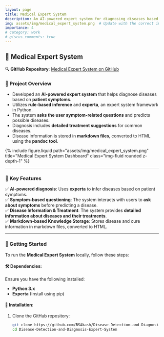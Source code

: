 ```yaml
---
layout: page
title: Medical Expert System
description: An AI-powered expert system for diagnosing diseases based on symptoms.
img: assets/img/medical_expert_system.png  # Update with the correct image path
importance: 4
# category: work
# giscus_comments: true
---
```


## 🏥 Medical Expert System

🔍 **GitHub Repository**: [Medical Expert System on GitHub](https://github.com/BSAkash/Disease-Detection-and-Diagnosis-Expert-System)

### 📌 Project Overview
- Developed an **AI-powered expert system** that helps diagnose diseases based on **patient symptoms**.
- Utilizes **rule-based inference** and **experta**, an expert system framework in Python.
- The system **asks the user symptom-related questions** and predicts possible diseases.
- Diagnosis includes **detailed treatment suggestions** for common diseases.
- Disease information is stored in **markdown files**, converted to HTML using the **pandoc tool**.

<div class="row justify-content-sm-center">
  <div class="col-sm-8 mt-3 mt-md-0">
    {% include figure.liquid 
      path="assets/img/medical_expert_system.png" 
      title="Medical Expert System Dashboard" 
      class="img-fluid rounded z-depth-1" 
    %}
  </div>
</div>

---

### 🔹 Key Features
✅ **AI-powered diagnosis**: Uses **experta** to infer diseases based on patient symptoms.  
✅ **Symptom-based questioning**: The system interacts with users to **ask about symptoms** before predicting a disease.  
✅ **Disease Information & Treatment**: The system provides **detailed information about diseases and their treatments**.  
✅ **Markdown-based Knowledge Storage**: Stores disease and cure information in markdown files, converted to HTML.  

---

### 🚀 Getting Started
To run the **Medical Expert System** locally, follow these steps:

#### 🛠 Dependencies:
Ensure you have the following installed:
- **Python 3.x**
- **Experta** (Install using pip)

#### 📌 Installation:
1. Clone the GitHub repository:
   ```sh
   git clone https://github.com/BSAkash/Disease-Detection-and-Diagnosis-Expert-System.git
   cd Disease-Detection-and-Diagnosis-Expert-System
